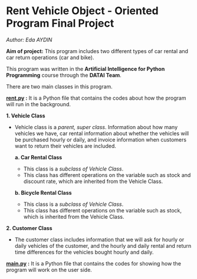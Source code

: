 # Rent Vehicle Object - Oriented Program Final Project

*Author: Eda AYDIN*

**Aim of project:** This program includes two different types of car rental and car return operations (car and bike).

This program was written in the **Artificial Intelligence for Python Programming** course through the **DATAI Team**.

There are two main classes in this program.

**[rent.py](https://github.com/edaaydinea/365-days-of-code/blob/main/(1)%20-%20Python%20Programming%20for%20Artificial%20Intelligence/Rent%20Vehicle/rent.py) :** It is a Python file that contains the codes about how the program will run in the background.

**1. Vehicle Class**
- Vehicle class is a *parent, super class*. Information about how many vehicles we have, car rental information about whether the vehicles will be purchased hourly or daily, and invoice information when customers want to return their vehicles are included.

    **a. Car Rental Class**
    - This class is a *subclass of Vehicle Class*.
    - This class has different operations on the variable such as stock and discount rate, which are inherited from the Vehicle Class.

    **b. Bicycle Rental Class**
    - This class is a *subclass of Vehicle Class*.
    - This class has different operations on the variable such as stock, which is inherited from the Vehicle Class.

**2. Customer Class**
- The customer class includes information that we will ask for hourly or daily vehicles of the customer, and the hourly and daily rental and return time differences for the vehicles bought hourly and daily.


**[main.py](https://github.com/edaaydinea/365-days-of-code/blob/main/(1)%20-%20Python%20Programming%20for%20Artificial%20Intelligence/Rent%20Vehicle/main.py) :** It is a Python file that contains the codes for showing how the program will work on the user side.
